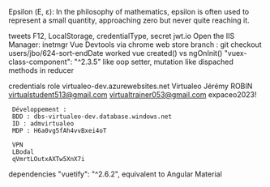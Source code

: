 Epsilon (Ε, ε): In the philosophy of mathematics, epsilon is often used to represent a small quantity, approaching zero but never quite reaching it.


tweets 
     F12, LocalStorage, credentialType, secret jwt.io
     Open the IIS Manager: inetmgr
     Vue Devtools via chrome web store
     branch : git checkout  users/jbo/624-sort-endDate    worked
     vue
          created() vs ngOnInit()
          "vuex-class-component": "^2.3.5" like oop setter, mutation like dispached methods in reducer
     
credentials                                       role
     virtualeo-dev.azurewebsites.net
     Virtualeo
     Jérémy ROBIN
     virtualstudent513@gmail.com
     virtualtrainer053@gmail.com
     expaceo2023!

     Développement :
     BDD : dbs-virtualeo-dev.database.windows.net
     ID : admvirtualeo
     MDP : H6a0vg5fAh4vvBxei4oT

     VPN
     LBodal
     qVmrtLOutxAXTw5XnX7i

dependencies
     "vuetify": "^2.6.2",  equivalent to Angular Material

